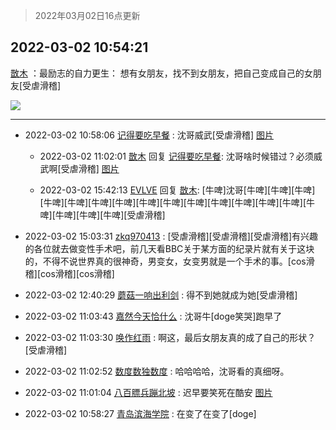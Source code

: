 > 2022年03月02日16点更新
<link rel="stylesheet" href="https://cdn.jsdelivr.net/gh/taotie6/sampleJSON@main/css/photo_show.css">
<meta name="referrer" content="no-referrer" />


 ## 2022-03-02 10:54:21 

 [㪚木](https://www.coolapk.com/feed/33931874?shareKey=ZjE4MjNhZWMyMmQ5NjIxZWRlOTE~) ：最励志的自力更生：
想有女朋友，找不到女朋友，把自己变成自己的女朋友[受虐滑稽] 

<div class="album">
<img class="img-item" src="http://image.coolapk.com/feed/2022/0302/10/1081091_6604134b_9660_4889_858@1080x1220.jpeg" />
</div>

 ------- 

- 2022-03-02 10:58:06 [记得要吃早餐](uid=4374824) : 沈哥威武[受虐滑稽] [图片](http://image.coolapk.com/feed/2022/0302/10/4374824_c716c2b8_9885_2315_774@1080x2400.jpeg)

    - 2022-03-02 11:02:01 [㪚木](uid=1081091) 回复 [记得要吃早餐](uid=4374824): 沈哥啥时候错过？必须威武啊[受虐滑稽] [图片](http://image.coolapk.com/feed/2020/0511/21/1081091_45bad8f3_4880_7713@356x200.gif)

    - 2022-03-02 15:42:13 [EVLVE](uid=624501) 回复 [㪚木](uid=1081091): [牛啤]沈哥[牛啤][牛啤][牛啤][牛啤][牛啤][牛啤][牛啤][牛啤][牛啤][牛啤][牛啤][牛啤][牛啤][牛啤][牛啤][牛啤][牛啤][牛啤][受虐滑稽] 

- 2022-03-02 15:03:31 [zkq970413](uid=1309703) : [受虐滑稽][受虐滑稽][受虐滑稽]有兴趣的各位就去做变性手术吧，前几天看BBC关于某方面的纪录片就有关于这块的，不得不说世界真的很神奇，男变女，女变男就是一个手术的事。[cos滑稽][cos滑稽][cos滑稽] 

- 2022-03-02 12:40:29 [蘑菇一响出利剑](uid=9674212) : 得不到她就成为她[受虐滑稽] 

- 2022-03-02 11:03:43 [嘉然今天恰什么](uid=9885931) : 沈哥牛[doge笑哭]跑早了 

- 2022-03-02 11:03:30 [唤作红雨](uid=3306791) : 啊这，最后女朋友真的成了自己的形状？[受虐滑稽] 

- 2022-03-02 11:02:52 [数度数独数度](uid=1649918) : 哈哈哈哈，沈哥看的真细呀。 

- 2022-03-02 11:01:04 [八百膘兵蹦北坡](uid=1105274) : 迟早要笑死在酷安 [图片](http://image.coolapk.com/feed/2022/0302/11/1105274_21bafa45_0063_4053_445@384x288.jpeg)

- 2022-03-02 10:58:27 [青岛滨海学院](uid=1311045) : 在变了在变了[doge] 


